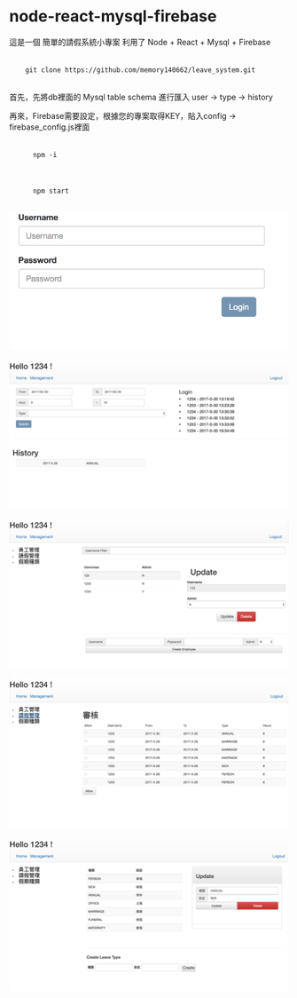 # node-react-mysql-firebase

<p>這是一個 簡單的請假系統小專案 利用了 Node + React + Mysql + Firebase </p>
<p>
  <code>
    git clone https://github.com/memory140662/leave_system.git
  </code>
</p>
<p>
  首先，先將db裡面的 Mysql table schema 進行匯入 user -> type -> history
</p>

<p>
  再來，Firebase需要設定，根據您的專案取得KEY，貼入config -> firebase_config.js裡面 
</p>

<p>
  <code>
      npm -i
  </code>
</p>
<p>
  <code>
      npm start
  </code>
</p>


![Image of login](https://github.com/memory140662/leave_system/blob/master/1.png)
 
![image of home](https://github.com/memory140662/leave_system/blob/master/2.png)

![image of emp](https://github.com/memory140662/leave_system/blob/master/3.png)

![image of leave](https://github.com/memory140662/leave_system/blob/master/4.png)

![image of type](https://github.com/memory140662/leave_system/blob/master/5.png)

